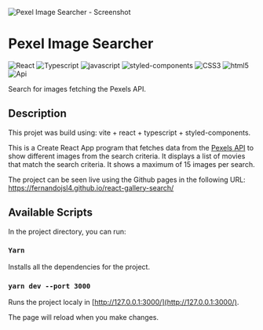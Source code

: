 ![Pexel Image Searcher - Screenshot](https://raw.githubusercontent.com/fernandojsl4/gallery-movie-search/master/images/gallery-searcher-app.png)

# Pexel Image Searcher

<p display="flex">
  <img alt="React" src="https://img.shields.io/badge/React-20232A?style=for-the-badge&logo=react&logoColor=61DAFB"/>
  <img alt="Typescript" src="https://img.shields.io/badge/TypeScript-007ACC?style=for-the-badge&logo=typescript&logoColor=white"/>
  <img alt="javascript" src="https://img.shields.io/badge/JavaScript-F7DF1E?style=for-the-badge&logo=javascript&logoColor=black"/>
  <img alt="styled-components" src="https://img.shields.io/badge/styled--components-DB7093?style=for-the-badge&logo=styled-components&logoColor=white"/>
  <img alt="CSS3" src="https://img.shields.io/badge/CSS3-1572B6?style=for-the-badge&logo=css3&logoColor=white"/>
  <img alt="html5" src="https://img.shields.io/badge/HTML5-E34F26?style=for-the-badge&logo=html5&logoColor=white"/>
  <img alt="Api" src="https://img.shields.io/badge/api-%23325288.svg?style=for-the-badge"/>
</p>

Search for images fetching the Pexels API.

## Description

This projet was build using: vite + react + typescript + styled-components.

This is a Create React App program that fetches data from the [Pexels API](https://www.pexels.com/api/) to show different images from the search criteria. It displays a list of movies that match the search criteria. It shows a maximum of 15 images per search.

The project can be seen live using the Github pages in the following URL: https://fernandojsl4.github.io/react-gallery-search/

## Available Scripts

In the project directory, you can run:

### `Yarn`

Installs all the dependencies for the project.

### `yarn dev --port 3000`

Runs the project localy in [http://127.0.0.1:3000/](http://127.0.0.1:3000/).

The page will reload when you make changes.
